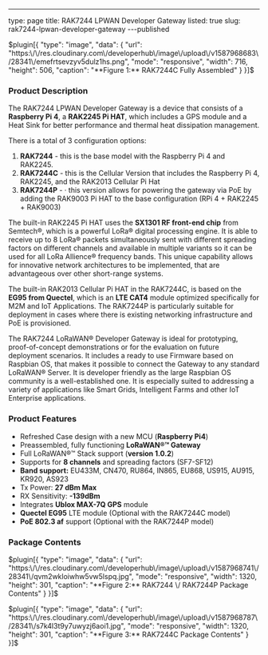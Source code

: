 ---
type: page
title: RAK7244 LPWAN Developer Gateway
listed: true
slug: rak7244-lpwan-developer-gateway
---published

$plugin[{
    "type": "image",
    "data": {
        "url": "https:\/\/res.cloudinary.com\/developerhub\/image\/upload\/v1587968683\/28341\/emefrtsevzyv5dulz1hs.png",
        "mode": "responsive",
        "width": 716,
        "height": 506,
        "caption": "**Figure 1:** RAK7244C Fully Assembled"
    }
}]$

### Product Description

The RAK7244 LPWAN Developer Gateway is a device that consists of a **Raspberry Pi 4**, a **RAK2245 Pi HAT**, which includes a GPS module and a Heat Sink for better performance and thermal heat dissipation management.

There is a total of 3 configuration options:

1. **RAK7244** - this is the base model with the Raspberry Pi 4 and RAK2245.
2. **RAK7244C** - this is the Cellular Version that includes the Raspberry Pi 4, RAK2245, and the RAK2013 Cellular Pi Hat
3. **RAK7244P** - ·       this version allows for powering the gateway via PoE by adding the RAK9003 Pi HAT to the base configuration (RPi 4 + RAK2245 + RAK9003) 

The built-in RAK2245 Pi HAT uses the **SX1301 RF front-end chip** from Semtech®, which is a powerful LoRa® digital processing engine. It is able to receive up to 8 LoRa® packets simultaneously sent with different spreading factors on different channels and available in multiple variants so it can be used for all LoRa Allience® frequency bands. This unique capability allows for innovative network architectures to be implemented, that are advantageous over other short-range systems. 

The built-in RAK2013 Cellular Pi HAT in the RAK7244C, is based on the **EG95 from Quectel**, which is an **LTE CAT4** module optimized specifically for M2M and IoT Applications. The RAK7244P is particularly suitable for deployment in cases where there is existing networking infrastructure and PoE is provisioned.

The RAK7244 LoRaWAN® Developer Gateway is ideal for prototyping, proof-of-concept demonstrations or for the evaluation on future deployment scenarios. It includes a ready to use Firmware based on Raspbian OS, that makes it possible to connect the Gateway to any standard LoRaWAN® Server. It is developer friendly as the large Raspbian OS community is a well-established one. It is especially suited to addressing a variety of applications like Smart Grids, Intelligent Farms and other IoT Enterprise applications.

### Product Features

- Refreshed Case design with a new MCU (**Raspberry Pi4**) 
- Preassembled, fully functioning **LoRaWAN®™ Gateway**
- Full LoRaWAN®™ Stack support (**version 1.0.2**) 
- Supports for **8 channels** and spreading factors (SF7-SF12) 
- **Band support:** EU433M, CN470, RU864, IN865, EU868, US915, AU915, KR920, AS923 
- Tx Power: **27 dBm Max**
- RX Sensitivity: **-139dBm**
- Integrates **Ublox MAX-7Q GPS** module 
- **Quectel EG95** LTE module (Optional with the RAK7244C model) 
- **PoE 802.3 af** support (Optional with the RAK7244P model)

### Package Contents

$plugin[{
    "type": "image",
    "data": {
        "url": "https:\/\/res.cloudinary.com\/developerhub\/image\/upload\/v1587968741\/28341\/qvm2wkloiwhw5vw5lspq.jpg",
        "mode": "responsive",
        "width": 1320,
        "height": 301,
        "caption": "**Figure 2:** RAK7244 \/ RAK7244P Package Contents"
    }
}]$

$plugin[{
    "type": "image",
    "data": {
        "url": "https:\/\/res.cloudinary.com\/developerhub\/image\/upload\/v1587968787\/28341\/s7k4l3t9y7uwyzj6aoi1.jpg",
        "mode": "responsive",
        "width": 1320,
        "height": 301,
        "caption": "**Figure 3:** RAK7244C Package Contents"
    }
}]$

